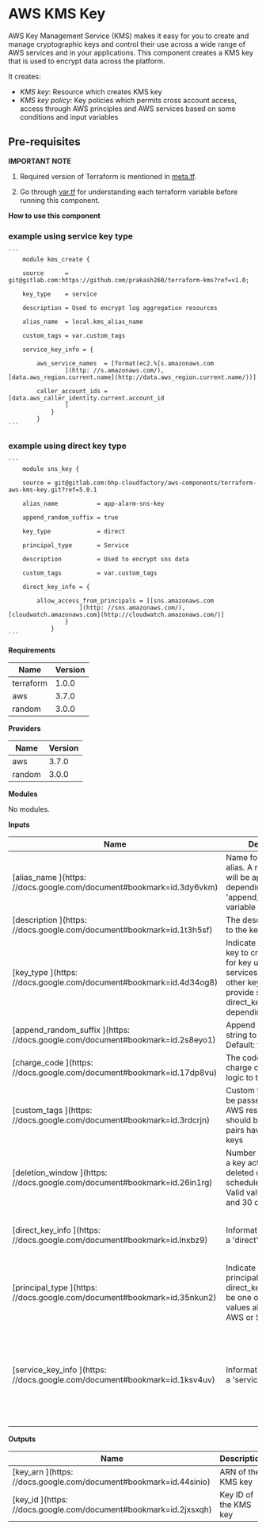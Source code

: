 # AWS KMS Key

AWS Key Management Service (KMS) makes it easy for you to create and manage cryptographic keys and control their use across a wide range of AWS services and in your applications. This component creates a KMS key that is used to encrypt data across the platform.

It creates:

- _KMS key_: Resource which creates KMS key
- _KMS key policy_: Key policies which permits cross account access, access through AWS principles and AWS services based on some conditions and input variables

## Pre-requisites

**IMPORTANT NOTE**

  1. Required version of Terraform is mentioned in [meta.tf](meta.tf).

  2. Go through [var.tf](var.tf) for understanding each terraform variable before running this component.

**How to use this component**

### example using service key type
    ```
        module kms_create {

        source      = git@gitlab.com:https://github.com/prakash260/terraform-kms?ref=v1.0;

        key_type    = service

        description = Used to encrypt log aggregation resources

        alias_name  = local.kms_alias_name

        custom_tags = var.custom_tags

        service_key_info = {

            aws_service_names  = [format(ec2.%[s.amazonaws.com
                    ](http: //s.amazonaws.com/), [data.aws_region.current.name](http://data.aws_region.current.name/))]

            caller_account_ids = [data.aws_caller_identity.current.account_id
                    ]
                }
            }
    ```
### example using direct key type
    ```
        module sns_key {

        source = git@gitlab.com:bhp-cloudfactory/aws-components/terraform-aws-kms-key.git?ref=5.0.1

        alias_name           = app-alarm-sns-key

        append_random_suffix = true

        key_type             = direct

        principal_type       = Service

        description          = Used to encrypt sns data

        custom_tags          = var.custom_tags

        direct_key_info = {

            allow_access_from_principals = [[sns.amazonaws.com
                        ](http: //sns.amazonaws.com/), [cloudwatch.amazonaws.com](http://cloudwatch.amazonaws.com/)]
                    }
                }
    ```

**Requirements**

| **Name** | **Version** |
| --- | --- |
| terraform |  1.0.0 |
| aws |  3.7.0 |
| random |  3.0.0 |

**Providers**

| **Name** | **Version** |
| --- | --- |
| aws |  3.7.0 |
| random |  3.0.0 |

**Modules**

No modules.

**Inputs**

| **Name** | **Description** | **Type** | **Default** | **Required** |
| --- | --- | --- | --- | --- |
| [alias_name ](https: //docs.google.com/document#bookmark=id.3dy6vkm)  | Name for the kms key alias. A random string will be appended depending on the &#39;append_random_suffix&#39; variable | string | n/a | yes |
| [description ](https: //docs.google.com/document#bookmark=id.1t3h5sf)  | The description to give to the key | string | n/a | yes |
| [key_type ](https: //docs.google.com/document#bookmark=id.4d34og8)  | Indicate which kind of key to create: &#39;service&#39; for key used by services; &#39;direct&#39; for other keys. Must provide service_key or direct_key maps depending on the type | string | n/a | yes |
| [append_random_suffix ](https: //docs.google.com/document#bookmark=id.2s8eyo1)  | Append a random string to the alias name. Default: true (yes) | bool | true | no |
| [charge_code ](https: //docs.google.com/document#bookmark=id.17dp8vu)  | The code for applying charge code billing logic to the resources | string |  | no |
| [custom_tags ](https: //docs.google.com/document#bookmark=id.3rdcrjn)  | Custom tags which can be passed on to the AWS resources. They should be key value pairs having distinct keys | map(any) | {} | no |
| [deletion_window ](https: //docs.google.com/document#bookmark=id.26in1rg)  | Number of days before a key actually gets deleted once it&#39;s been scheduled for deletion. Valid value between 7 and 30 days | number | 30 | no |
| [direct_key_info ](https: //docs.google.com/document#bookmark=id.lnxbz9)  | Information required for a &#39;direct&#39; key | object({ # List of principals to allow for cryptographic use of key. allow_access_from_principals = list(string) }) | { allow_access_from_principals: [] } | no |
| [principal_type ](https: //docs.google.com/document#bookmark=id.35nkun2)  | Indicate which type of principal to use in direct_key_info: Must be one of the valid values allowed, Eg. AWS or Service | string | AWS | no |
| [service_key_info ](https: //docs.google.com/document#bookmark=id.1ksv4uv)  | Information required for a &#39;service&#39; key | object({ # List of AWS service names for the kms:ViaService policy condition aws_service_names = list(string) # List of caller account IDs for the kms:CallerAccount policy condition caller_account_ids = list(string) }) | { aws_service_names: [], caller_account_ids: [] } | no |

**Outputs**

| **Name** | **Description** |
| --- | --- |
| [key_arn ](https: //docs.google.com/document#bookmark=id.44sinio)  | ARN of the KMS key |
| [key_id ](https: //docs.google.com/document#bookmark=id.2jxsxqh)  | Key ID of the KMS key |